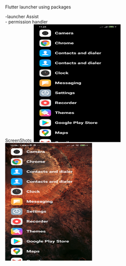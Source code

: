 #
Flutter launcher 
using packages
<div>-launcher Assist
  </div>
  <div>
- permission handler</div>



<div>ScreenShots:

<img src="/screenshots/screenshot.jpg" height=380 width=280>
<img src="/screenshots/screenshot2.jpg" height=380 width=280 >
</div>
